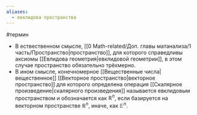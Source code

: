 ```yaml
---
aliases:
  - евклидова пространства
---
```

#термин
- В ествественном смысле, [[0 Math-related/Доп. главы матанализа/1 часть/Пространство|пространство]], для которого справедливы аксиомы [[Евлидова геометрия|евклидовой геометрии]], в этом случае пространство обязательно трёхмерно.
- В ином смысле, конечномерное [[Вещественные числа|вещественное]] [[Векторное пространство|векторное пространство]] для которого определена операция [[Скалярное произведение|скалярного произведения]] называется евклидовым пространством и обозначается как $\mathbb{R}^n$, если базируется на векторном пространстве $\mathbb{R}^n$, иначе, как $\mathbb{E}^n$.